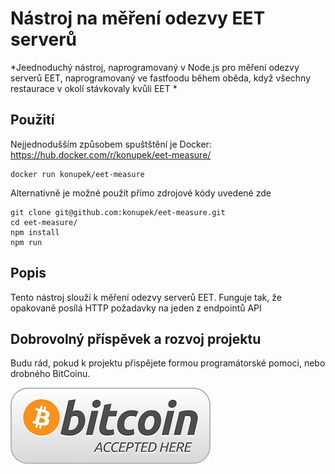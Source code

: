 # Nástroj na měření odezvy EET serverů
*Jeednoduchý nástroj, naprogramovaný v Node.js pro měření odezvy serverů EET, naprogramovaný ve fastfoodu během oběda, když všechny restaurace v okolí stávkovaly kvůli EET *

## Použití ##

Nejjednodušším způsobem spuštštění je Docker:
https://hub.docker.com/r/konupek/eet-measure/

    docker run konupek/eet-measure

Alternativně je možné použít přímo zdrojové kódy uvedené zde

    git clone git@github.com:konupek/eet-measure.git
    cd eet-measure/
    npm install
    npm run

## Popis ##
Tento nástroj slouží k měření odezvy serverů EET. Funguje tak, že opakovaně posílá HTTP požadavky na jeden z endpointů API

## Dobrovolný příspěvek a rozvoj projektu ##
Budu rád, pokud k projektu přispějete formou programátorské pomoci, nebo drobného BitCoinu.

[<img src="https://github.com/konupek/eet-measure/raw/master/bc.jpg">](https://github.com/konupek/eet-measure/raw/master/qr.png)
